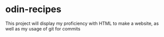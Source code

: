 # odin-recipes
This project will display my proficiency with HTML to make a website, as well as my usage of git for commits
